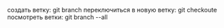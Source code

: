 создать ветку: git branch <name>
переключиться в новую ветку: git checkoute <name>
посмотреть ветки: git branch --all

